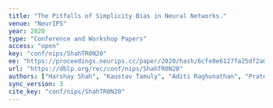 ```yaml
---
title: "The Pitfalls of Simplicity Bias in Neural Networks."
venue: "NeurIPS"
year: 2020
type: "Conference and Workshop Papers"
access: "open"
key: "conf/nips/ShahTR0N20"
ee: "https://proceedings.neurips.cc/paper/2020/hash/6cfe0e6127fa25df2a0ef2ae1067d915-Abstract.html"
url: "https://dblp.org/rec/conf/nips/ShahTR0N20"
authors: ["Harshay Shah", "Kaustav Tamuly", "Aditi Raghunathan", "Prateek Jain", "Praneeth Netrapalli"]
sync_version: 3
cite_key: "conf/nips/ShahTR0N20"
---
```

